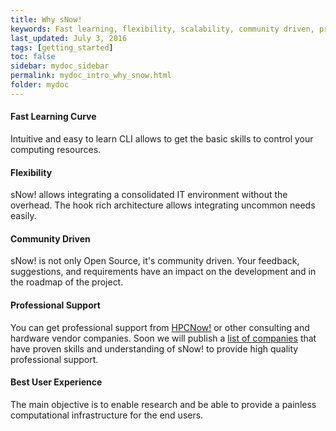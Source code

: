 ```yaml
---
title: Why sNow!
keywords: Fast learning, flexibility, scalability, community driven, professional support, user experience
last_updated: July 3, 2016
tags: [getting_started]
toc: false
sidebar: mydoc_sidebar
permalink: mydoc_intro_why_snow.html
folder: mydoc
---
```


<div class="row">
    <div class="col-md-12">
        <div class="media">
            <div class="pull-left">
                <span class="fa-stack fa-4x">
                    <i class="fa fa-circle fa-stack-2x text-primary"></i>
                    <i class="fa fa-paper-plane fa-stack-1x fa-inverse"></i>
                </span>
            </div>
            <div class="media-body">
                <h4 class="media-heading">Fast Learning Curve</h4>
                <p>Intuitive and easy to learn CLI allows to get the basic skills to control your computing resources.</p>
            </div>
        </div>
    </div>
</div>

<div class="row">
    <div class="col-md-12">
        <div class="media">
            <div class="pull-left">
                <span class="fa-stack fa-4x">
                    <i class="fa fa-circle fa-stack-2x text-primary"></i>
                    <i class="fa fa-wrench fa-stack-1x fa-inverse"></i>
                </span>
            </div>
            <div class="media-body">
                <h4 class="media-heading">Flexibility</h4>
                <p>sNow! allows integrating a consolidated IT environment without the overhead. The hook rich architecture allows integrating uncommon needs easily.</p>
            </div>
        </div>
    </div>
</div>


<div class="row">
    <div class="col-md-12">
        <div class="media">
            <div class="pull-left">
                <span class="fa-stack fa-4x">
                    <i class="fa fa-circle fa-stack-2x text-primary"></i>
                    <i class="fa fa-users fa-stack-1x fa-inverse"></i>
                </span>
            </div>
            <div class="media-body">
                <h4 class="media-heading">Community Driven</h4>
                <p>sNow! is not only Open Source, it's community driven. Your feedback, suggestions, and requirements have an impact on the development and in the roadmap of the project.</p>
            </div>
        </div>
    </div>
</div>


<div class="row">
    <div class="col-md-12">
        <div class="media">
            <div class="pull-left">
                <span class="fa-stack fa-4x">
                    <i class="fa fa-circle fa-stack-2x text-primary"></i>
                    <i class="fa fa-briefcase fa-stack-1x fa-inverse"></i>
                </span>
            </div>
            <div class="media-body">
                <h4 class="media-heading">Professional Support</h4>
                <p>You can get professional support from <a href="http://hpcnow.com">HPCNow!</a> or other consulting and hardware vendor companies. Soon we will publish a <a href="#">list of companies</a> that have proven skills and understanding of sNow! to provide high quality professional support.</p>
            </div>
        </div>
    </div>
</div>


<div class="row">
    <div class="col-md-12">
        <div class="media">
            <div class="pull-left">
                <span class="fa-stack fa-4x">
                    <i class="fa fa-circle fa-stack-2x text-primary"></i>
                    <i class="fa fa-trophy fa-stack-1x fa-inverse"></i>
                </span>
            </div>
            <div class="media-body">
                <h4 class="media-heading">Best User Experience</h4>
                <p>The main objective is to enable research and be able to provide a painless computational infrastructure for the end users.</p>
            </div>
        </div>
    </div>
</div>
